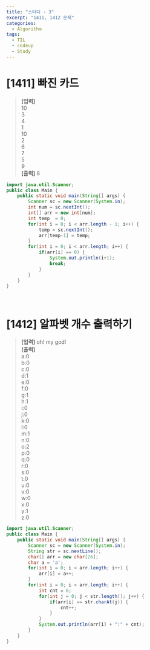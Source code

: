 ```yaml
---
title: "스터디 - 3"
excerpt: "1411, 1412 문제"
categories: 
  - Algorithm
tags: 
  - TIL
  - codeup
  - Study
---
```


# [1411] 빠진 카드
> **[입력]** <br/>
10<br/>
3<br/>
4<br/>
1<br/>
10<br/>
2<br/>
6<br/>
7<br/>
5<br/>
9<br/>
  **[출력]** 8

```java
import java.util.Scanner;
public class Main {
	public static void main(String[] args) {
		Scanner sc = new Scanner(System.in);
		int num = sc.nextInt();
		int[] arr = new int[num];
		int temp  = 0;
		for(int i = 0; i < arr.length - 1; i++) {
			temp = sc.nextInt();
			arr[temp-1] = temp;
		}
		for(int i = 0; i < arr.length; i++) {
			if(arr[i] == 0) {
				System.out.println(i+1);
				break;
			}
		}
	}
}
```
<br/>

# [1412] 알파벳 개수 출력하기
> **[입력]** oh! my god! <br/>
  **[출력]** <br/>
a:0<br/>
b:0<br/>
c:0<br/>
d:1<br/>
e:0<br/>
f:0<br/>
g:1<br/>
h:1<br/>
i:0<br/>
j:0<br/>
k:0<br/>
l:0<br/>
m:1<br/>
n:0<br/>
o:2<br/>
p:0<br/>
q:0<br/>
r:0<br/>
s:0<br/>
t:0<br/>
u:0<br/>
v:0<br/>
w:0<br/>
x:0<br/>
y:1<br/>
z:0<br/>

```java
import java.util.Scanner;
public class Main {
	public static void main(String[] args) {
		Scanner sc = new Scanner(System.in);
		String str = sc.nextLine();
		char[] arr = new char[26];
		char a = 'a';
		for(int i = 0; i < arr.length; i++) {
			arr[i] = a++;
		}
		for(int i = 0; i < arr.length; i++) {
			int cnt = 0;
			for(int j = 0; j < str.length(); j++) {
				if(arr[i] == str.charAt(j)) {
					cnt++;
				}
			}
			System.out.println(arr[i] + ":" + cnt);
		}
	}
}
```
<br/>
